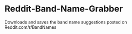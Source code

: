 # Reddit-Band-Name-Grabber
Downloads and saves the band name suggestions posted on Reddit.com/r/BandNames
